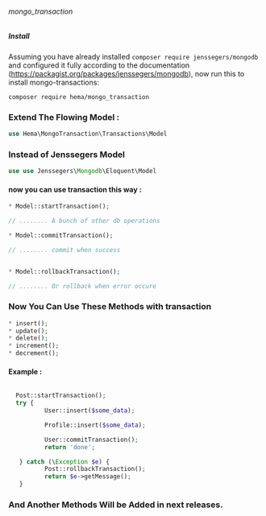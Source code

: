 ###### mongo_transaction

##### Install
Assuming you have already installed ```composer require jenssegers/mongodb``` and configured it fully according to the documentation (https://packagist.org/packages/jenssegers/mongodb), now run this to install mongo-transactions:

```composer require hema/mongo_transaction```
### Extend The Flowing Model :
```php
use Hema\MongoTransaction\Transactions\Model
```

### Instead of Jenssegers Model
```php
use use Jenssegers\Mongodb\Eloquent\Model 
```

#### now you can use transaction this way : 

```php
* Model::startTransaction();

// ........ A bunch of other db operations

* Model::commitTransaction();

// ........ commit when success


* Model::rollbackTransaction();

// ........ Or rollback when error occure


```
### Now You Can Use These Methods with transaction

```php
* insert();
* update();
* delete();
* increment();
* decrement();


```

#### Example : 

```php

  Post::startTransaction();
  try {
          User::insert($some_data);

          Profile::insert($some_data);

          User::commitTransaction();
          return 'done';

   } catch (\Exception $e) {
          Post::rollbackTransaction();
          return $e->getMessage();
   }

```
### And Another Methods Will be Added in next releases.
